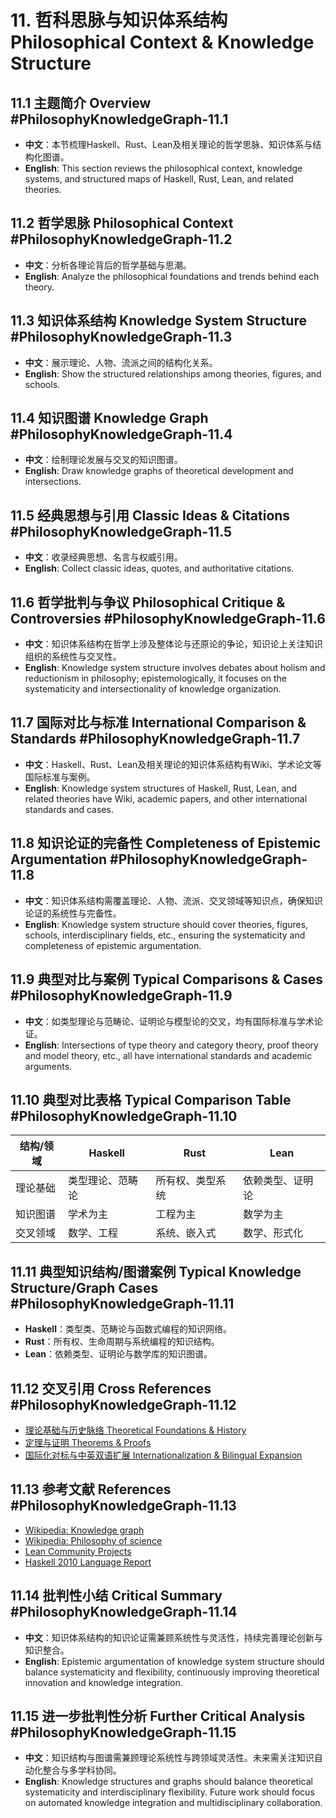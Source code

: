 # 11. 哲科思脉与知识体系结构 Philosophical Context & Knowledge Structure

## 11.1 主题简介 Overview #PhilosophyKnowledgeGraph-11.1

- **中文**：本节梳理Haskell、Rust、Lean及相关理论的哲学思脉、知识体系与结构化图谱。
- **English**: This section reviews the philosophical context, knowledge systems, and structured maps of Haskell, Rust, Lean, and related theories.

## 11.2 哲学思脉 Philosophical Context #PhilosophyKnowledgeGraph-11.2

- **中文**：分析各理论背后的哲学基础与思潮。
- **English**: Analyze the philosophical foundations and trends behind each theory.

## 11.3 知识体系结构 Knowledge System Structure #PhilosophyKnowledgeGraph-11.3

- **中文**：展示理论、人物、流派之间的结构化关系。
- **English**: Show the structured relationships among theories, figures, and schools.

## 11.4 知识图谱 Knowledge Graph #PhilosophyKnowledgeGraph-11.4

- **中文**：绘制理论发展与交叉的知识图谱。
- **English**: Draw knowledge graphs of theoretical development and intersections.

## 11.5 经典思想与引用 Classic Ideas & Citations #PhilosophyKnowledgeGraph-11.5

- **中文**：收录经典思想、名言与权威引用。
- **English**: Collect classic ideas, quotes, and authoritative citations.

## 11.6 哲学批判与争议 Philosophical Critique & Controversies #PhilosophyKnowledgeGraph-11.6

- **中文**：知识体系结构在哲学上涉及整体论与还原论的争论，知识论上关注知识组织的系统性与交叉性。
- **English**: Knowledge system structure involves debates about holism and reductionism in philosophy; epistemologically, it focuses on the systematicity and intersectionality of knowledge organization.

## 11.7 国际对比与标准 International Comparison & Standards #PhilosophyKnowledgeGraph-11.7

- **中文**：Haskell、Rust、Lean及相关理论的知识体系结构有Wiki、学术论文等国际标准与案例。
- **English**: Knowledge system structures of Haskell, Rust, Lean, and related theories have Wiki, academic papers, and other international standards and cases.

## 11.8 知识论证的完备性 Completeness of Epistemic Argumentation #PhilosophyKnowledgeGraph-11.8

- **中文**：知识体系结构需覆盖理论、人物、流派、交叉领域等知识点，确保知识论证的系统性与完备性。
- **English**: Knowledge system structure should cover theories, figures, schools, interdisciplinary fields, etc., ensuring the systematicity and completeness of epistemic argumentation.

## 11.9 典型对比与案例 Typical Comparisons & Cases #PhilosophyKnowledgeGraph-11.9

- **中文**：如类型理论与范畴论、证明论与模型论的交叉，均有国际标准与学术论证。
- **English**: Intersections of type theory and category theory, proof theory and model theory, etc., all have international standards and academic arguments.

## 11.10 典型对比表格 Typical Comparison Table #PhilosophyKnowledgeGraph-11.10

| 结构/领域 | Haskell | Rust | Lean |
|-----------|---------|------|------|
| 理论基础   | 类型理论、范畴论 | 所有权、类型系统 | 依赖类型、证明论 |
| 知识图谱   | 学术为主 | 工程为主 | 数学为主 |
| 交叉领域   | 数学、工程 | 系统、嵌入式 | 数学、形式化 |

## 11.11 典型知识结构/图谱案例 Typical Knowledge Structure/Graph Cases #PhilosophyKnowledgeGraph-11.11

- **Haskell**：类型类、范畴论与函数式编程的知识网络。
- **Rust**：所有权、生命周期与系统编程的知识结构。
- **Lean**：依赖类型、证明论与数学库的知识图谱。

## 11.12 交叉引用 Cross References #PhilosophyKnowledgeGraph-11.12

- [理论基础与历史脉络 Theoretical Foundations & History](../TypeTheory/README.md)
- [定理与证明 Theorems & Proofs](../Theorems_Proofs/README.md)
- [国际化对标与中英双语扩展 Internationalization & Bilingual Expansion](../Internationalization_Bilingual/README.md)

## 11.13 参考文献 References #PhilosophyKnowledgeGraph-11.13

- [Wikipedia: Knowledge graph](https://en.wikipedia.org/wiki/Knowledge_graph)
- [Wikipedia: Philosophy of science](https://en.wikipedia.org/wiki/Philosophy_of_science)
- [Lean Community Projects](https://leanprover-community.github.io/)
- [Haskell 2010 Language Report](https://www.haskell.org/onlinereport/haskell2010/)

## 11.14 批判性小结 Critical Summary #PhilosophyKnowledgeGraph-11.14

- **中文**：知识体系结构的知识论证需兼顾系统性与灵活性，持续完善理论创新与知识整合。
- **English**: Epistemic argumentation of knowledge system structure should balance systematicity and flexibility, continuously improving theoretical innovation and knowledge integration.

## 11.15 进一步批判性分析 Further Critical Analysis #PhilosophyKnowledgeGraph-11.15

- **中文**：知识结构与图谱需兼顾理论系统性与跨领域灵活性。未来需关注知识自动化整合与多学科协同。
- **English**: Knowledge structures and graphs should balance theoretical systematicity and interdisciplinary flexibility. Future work should focus on automated knowledge integration and multidisciplinary collaboration.
